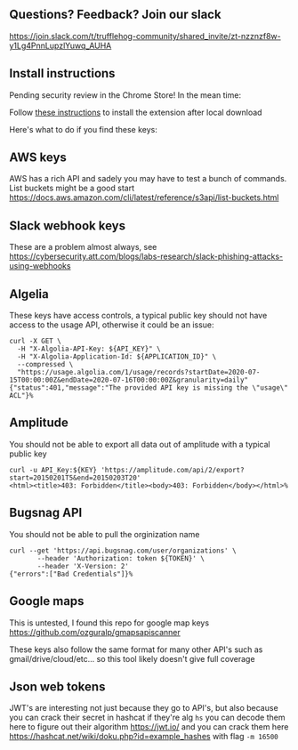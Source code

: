 ## Questions? Feedback? Join our slack

https://join.slack.com/t/trufflehog-community/shared_invite/zt-nzznzf8w-y1Lg4PnnLupzlYuwq_AUHA

## Install instructions

Pending security review in the Chrome Store! In the mean time:

Follow [these instructions](https://superuser.com/questions/247651/how-does-one-install-an-extension-for-chrome-browser-from-the-local-file-system) to install the extension after local download 

Here's what to do if you find these keys:

## AWS keys
AWS has a rich API and sadely you may have to test a bunch of commands. List buckets might be a good start https://docs.aws.amazon.com/cli/latest/reference/s3api/list-buckets.html

## Slack webhook keys
These are a problem almost always, see https://cybersecurity.att.com/blogs/labs-research/slack-phishing-attacks-using-webhooks

## Algelia
These keys have access controls, a typical public key should not have access to the usage API, otherwise it could be an issue:
```
curl -X GET \
  -H "X-Algolia-API-Key: ${API_KEY}" \
  -H "X-Algolia-Application-Id: ${APPLICATION_ID}" \
  --compressed \
  "https://usage.algolia.com/1/usage/records?startDate=2020-07-15T00:00:00Z&endDate=2020-07-16T00:00:00Z&granularity=daily"
{"status":401,"message":"The provided API key is missing the \"usage\" ACL"}%
```

## Amplitude
You should not be able to export all data out of amplitude with a typical public key
```
curl -u API_Key:${KEY} 'https://amplitude.com/api/2/export?start=20150201T5&end=20150203T20'
<html><title>403: Forbidden</title><body>403: Forbidden</body></html>%
```

## Bugsnag API
You should not be able to pull the orginization name
```
curl --get 'https://api.bugsnag.com/user/organizations' \
       --header 'Authorization: token ${TOKEN}' \
       --header 'X-Version: 2'
{"errors":["Bad Credentials"]}%
```

## Google maps
This is untested, I found this repo for google map keys https://github.com/ozguralp/gmapsapiscanner

These keys also follow the same format for many other API's such as gmail/drive/cloud/etc... so this tool likely doesn't give full coverage

## Json web tokens
JWT's are interesting not just because they go to API's, but also because you can crack their secret in hashcat if they're alg `hs`
you can decode them here to figure out their algorithm https://jwt.io/
and you can crack them here https://hashcat.net/wiki/doku.php?id=example_hashes with flag `-m 16500`
